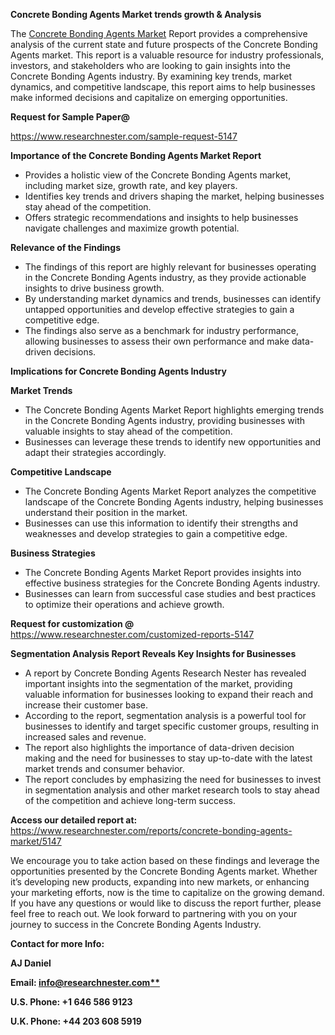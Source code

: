 ﻿<a name="_hlk169704084"></a><a name="_hlk168649135"></a><a name="_hlk167721000"></a>**Concrete Bonding Agents Market trends growth & Analysis**

The [Concrete Bonding Agents Market](https://www.researchnester.com/reports/concrete-bonding-agents-market/5147) Report provides a comprehensive analysis of the current state and future prospects of the Concrete Bonding Agents market. This report is a valuable resource for industry professionals, investors, and stakeholders who are looking to gain insights into the Concrete Bonding Agents industry. By examining key trends, market dynamics, and competitive landscape, this report aims to help businesses make informed decisions and capitalize on emerging opportunities.

**Request for Sample Paper@**

<https://www.researchnester.com/sample-request-5147>

**Importance of the Concrete Bonding Agents Market Report**

- Provides a holistic view of the Concrete Bonding Agents market, including market size, growth rate, and key players.
- Identifies key trends and drivers shaping the market, helping businesses stay ahead of the competition.
- Offers strategic recommendations and insights to help businesses navigate challenges and maximize growth potential.

**Relevance of the Findings**	

- The findings of this report are highly relevant for businesses operating in the Concrete Bonding Agents industry, as they provide actionable insights to drive business growth.
- By understanding market dynamics and trends, businesses can identify untapped opportunities and develop effective strategies to gain a competitive edge.
- The findings also serve as a benchmark for industry performance, allowing businesses to assess their own performance and make data-driven decisions.

**Implications for Concrete Bonding Agents  Industry**

**Market Trends**

- The Concrete Bonding Agents Market Report highlights emerging trends in the Concrete Bonding Agents industry, providing businesses with valuable insights to stay ahead of the competition.
- Businesses can leverage these trends to identify new opportunities and adapt their strategies accordingly.

**Competitive Landscape**

- The Concrete Bonding Agents Market Report analyzes the competitive landscape of the Concrete Bonding Agents industry, helping businesses understand their position in the market.
- Businesses can use this information to identify their strengths and weaknesses and develop strategies to gain a competitive edge.

**Business Strategies**

- The Concrete Bonding Agents Market Report provides insights into effective business strategies for the Concrete Bonding Agents industry.
- Businesses can learn from successful case studies and best practices to optimize their operations and achieve growth.

**Request for customization @** <https://www.researchnester.com/customized-reports-5147>

**Segmentation Analysis Report Reveals Key Insights for Businesses**

- A report by Concrete Bonding Agents Research Nester has revealed important insights into the segmentation of the market, providing valuable information for businesses looking to expand their reach and increase their customer base.
- According to the report, segmentation analysis is a powerful tool for businesses to identify and target specific customer groups, resulting in increased sales and revenue.
- The report also highlights the importance of data-driven decision making and the need for businesses to stay up-to-date with the latest market trends and consumer behavior.
- The report concludes by emphasizing the need for businesses to invest in segmentation analysis and other market research tools to stay ahead of the competition and achieve long-term success.

**Access our detailed report at:** <https://www.researchnester.com/reports/concrete-bonding-agents-market/5147>

We encourage you to take action based on these findings and leverage the opportunities presented by the Concrete Bonding Agents market. Whether it’s developing new products, expanding into new markets, or enhancing your marketing efforts, now is the time to capitalize on the growing demand. If you have any questions or would like to discuss the report further, please feel free to reach out. We look forward to partnering with you on your journey to success in the Concrete Bonding Agents Industry.

**Contact for more Info:**

**AJ Daniel**

**Email: [info@researchnester.com**](mailto:info@researchnester.com)**

**U.S. Phone: +1 646 586 9123**

**U.K. Phone: +44 203 608 5919**



